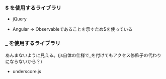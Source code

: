 ### $ を使用するライブラリ

- jQuery

- Angular => Observableであることを示すため$を使っている

### \_ を使用するライブラリ

あんまないように見える。(js自体の仕様で\_を付けてもアクセス修飾子の代わりにならないから？)

- underscore.js

